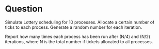 # Question

Simulate Lottery scheduling for 10 processes. Allocate a certain number of ticks to each process. Generate a random number for each iteration.

Report how many times each process has been run after (N/4) and (N/2) iterations, where N is the total number if tickets allocated to all processes.
